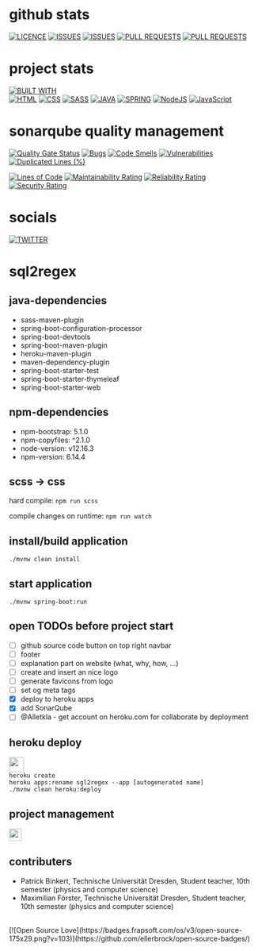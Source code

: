 # github stats
[![LICENCE](https://img.shields.io/github/license/binkertpat/sql2regex.svg)](https://github.com/binkertpat/sql2regex)
[![ISSUES](https://img.shields.io/github/issues/binkertpat/sql2regex.svg)](https://github.com/binkertpat/sql2regex)
[![ISSUES](https://img.shields.io/github/issues-closed/binkertpat/sql2regex.svg)](https://github.com/binkertpat/sql2regex)
[![PULL REQUESTS](https://img.shields.io/github/issues-pr/binkertpat/sql2regex.svg)](https://github.com/binkertpat/sql2regex)
[![PULL REQUESTS](https://img.shields.io/github/issues-pr-closed/binkertpat/sql2regex.svg)](https://github.com/binkertpat/sql2regex)

# project stats
[![BUILT WITH](https://github-readme-stats.vercel.app/api/top-langs/?username=binkertpat&theme=blue-green)](https://github.com/binkertpat/sql2regex)
<br>
[![HTML](https://img.shields.io/badge/HTML-239120?style=for-the-badge&logo=html5&logoColor=white)](https://github.com/binkertpat/sql2regex)
[![CSS](https://img.shields.io/badge/CSS-239120?&style=for-the-badge&logo=css3&logoColor=white)](https://github.com/binkertpat/sql2regex)
[![SASS](https://img.shields.io/badge/Sass-CC6699?style=for-the-badge&logo=sass&logoColor=white)](https://github.com/binkertpat/sql2regex)
[![JAVA](https://img.shields.io/badge/Java-ED8B00?style=for-the-badge&logo=java&logoColor=white)](https://github.com/binkertpat/sql2regex)
[![SPRING](https://img.shields.io/badge/Spring-6DB33F?style=for-the-badge&logo=spring&logoColor=white)](https://github.com/binkertpat/sql2regex)
[![NodeJS](https://img.shields.io/badge/Node.js-43853D?style=for-the-badge&logo=node.js&logoColor=white)](https://github.com/binkertpat/sql2regex)
[![JavaScript](https://img.shields.io/badge/JavaScript-F7DF1E?style=for-the-badge&logo=javascript&logoColor=black)](https://github.com/binkertpat/sql2regex)

# sonarqube quality management
[![Quality Gate Status](https://sonarcloud.io/api/project_badges/measure?project=binkertpat_sql2regex&metric=alert_status)](https://sonarcloud.io/summary/new_code?id=binkertpat_sql2regex)
[![Bugs](https://sonarcloud.io/api/project_badges/measure?project=binkertpat_sql2regex&metric=bugs)](https://sonarcloud.io/summary/new_code?id=binkertpat_sql2regex)
[![Code Smells](https://sonarcloud.io/api/project_badges/measure?project=binkertpat_sql2regex&metric=code_smells)](https://sonarcloud.io/summary/new_code?id=binkertpat_sql2regex)
[![Vulnerabilities](https://sonarcloud.io/api/project_badges/measure?project=binkertpat_sql2regex&metric=vulnerabilities)](https://sonarcloud.io/summary/new_code?id=binkertpat_sql2regex)
[![Duplicated Lines (%)](https://sonarcloud.io/api/project_badges/measure?project=binkertpat_sql2regex&metric=duplicated_lines_density)](https://sonarcloud.io/summary/new_code?id=binkertpat_sql2regex)

[![Lines of Code](https://sonarcloud.io/api/project_badges/measure?project=binkertpat_sql2regex&metric=ncloc)](https://sonarcloud.io/summary/new_code?id=binkertpat_sql2regex)
[![Maintainability Rating](https://sonarcloud.io/api/project_badges/measure?project=binkertpat_sql2regex&metric=sqale_rating)](https://sonarcloud.io/summary/new_code?id=binkertpat_sql2regex)
[![Reliability Rating](https://sonarcloud.io/api/project_badges/measure?project=binkertpat_sql2regex&metric=reliability_rating)](https://sonarcloud.io/summary/new_code?id=binkertpat_sql2regex)
[![Security Rating](https://sonarcloud.io/api/project_badges/measure?project=binkertpat_sql2regex&metric=security_rating)](https://sonarcloud.io/summary/new_code?id=binkertpat_sql2regex)

# socials

[![TWITTER](https://img.shields.io/badge/Twitter-1DA1F2?style=for-the-badge&logo=twitter&logoColor=white)](https://twitter.com/sql2regex)

# sql2regex

## java-dependencies
- sass-maven-plugin
- spring-boot-configuration-processor
- spring-boot-devtools
- spring-boot-maven-plugin
- heroku-maven-plugin
- maven-dependency-plugin
- spring-boot-starter-test
- spring-boot-starter-thymeleaf
- spring-boot-starter-web

## npm-dependencies
- npm-bootstrap: 5.1.0
- npm-copyfiles: ^2.1.0
- node-version: v12.16.3
- npm-version: 6.14.4

## scss → css
hard compile:
<code>npm run scss</code>

compile changes on runtime:
<code>npm run watch</code>

## install/build application
<code>./mvnw clean install</code>

## start application
<code>./mvnw spring-boot:run </code>

## open TODOs before project start
- [ ] github source code button on top right navbar
- [ ] footer
- [ ] explanation part on website (what, why, how, ...)
- [ ] create and insert an nice logo
- [ ] generate favicons from logo
- [ ] set og meta tags
- [x] deploy to heroku apps
- [x] add SonarQube
- [ ] @Alletkla - get account on heroku.com for collaborate by deployment 

## heroku deploy 
<a href="https://sql2regex.herokuapp.com/"> 
  <img src="https://cdn.worldvectorlogo.com/logos/heroku-1.svg" height="30">
</a>
<br>
<code>heroku create</code>
<br>
<code>heroku apps:rename sgl2regex --app [autogenerated name]</code>
<br>
<code>./mvnw clean heroku:deploy</code>

## project management

<a href="https://trello.com/b/yogXJiVa/sql2regex"> 
  <img src="https://upload.wikimedia.org/wikipedia/commons/thumb/7/7a/Trello-logo-blue.svg/2000px-Trello-logo-blue.svg.png" height="25">
</a>

## contributers
- Patrick Binkert, Technische Universität Dresden, Student teacher, 10th semester (physics and computer science)
- Maximilian Förster, Technische Universität Dresden, Student teacher, 10th semester (physics and computer science)

<br>
[![Open Source Love](https://badges.frapsoft.com/os/v3/open-source-175x29.png?v=103)](https://github.com/ellerbrock/open-source-badges/)
